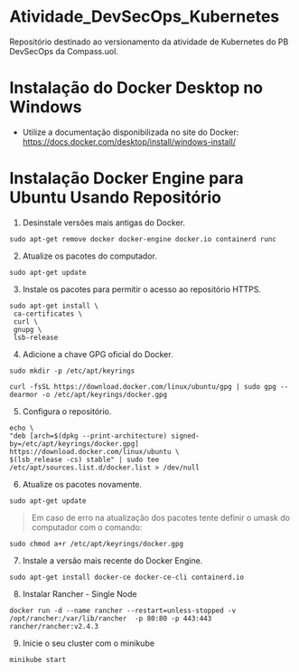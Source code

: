 # Atividade_DevSecOps_Kubernetes
Repositório destinado ao versionamento da atividade de Kubernetes do PB DevSecOps da Compass.uol.

# Instalação do Docker Desktop no Windows
  - Utilize a documentação disponibilizada no site do Docker: https://docs.docker.com/desktop/install/windows-install/

# Instalação Docker Engine para Ubuntu Usando Repositório

1. Desinstale versões mais antigas do Docker.

```
sudo apt-get remove docker docker-engine docker.io containerd runc
```

2. Atualize os pacotes do computador.

```
sudo apt-get update
```
3. Instale os pacotes para permitir o acesso ao repositório HTTPS.

```
sudo apt-get install \
 ca-certificates \
 curl \
 gnupg \
 lsb-release
```

4. Adicione a chave GPG oficial do Docker.

```
sudo mkdir -p /etc/apt/keyrings
```

```
curl -fsSL https://download.docker.com/linux/ubuntu/gpg | sudo gpg --dearmor -o /etc/apt/keyrings/docker.gpg
```
5. Configura o repositório.

```
echo \
"deb [arch=$(dpkg --print-architecture) signed-by=/etc/apt/keyrings/docker.gpg] https://download.docker.com/linux/ubuntu \
$(lsb_release -cs) stable" | sudo tee /etc/apt/sources.list.d/docker.list > /dev/null
```

6. Atualize os pacotes novamente.
	
```
sudo apt-get update
```
>Em caso de erro na atualização dos pacotes tente definir o umask do computador com o comando:

```
sudo chmod a+r /etc/apt/keyrings/docker.gpg
```

7. Instale a versão mais recente do Docker Engine.

```
sudo apt-get install docker-ce docker-ce-cli containerd.io
```

8. Instalar Rancher - Single Node

```
docker run -d --name rancher --restart=unless-stopped -v /opt/rancher:/var/lib/rancher  -p 80:80 -p 443:443 rancher/rancher:v2.4.3
```

9. Inicie o seu cluster com o minikube

```
minikube start
```
